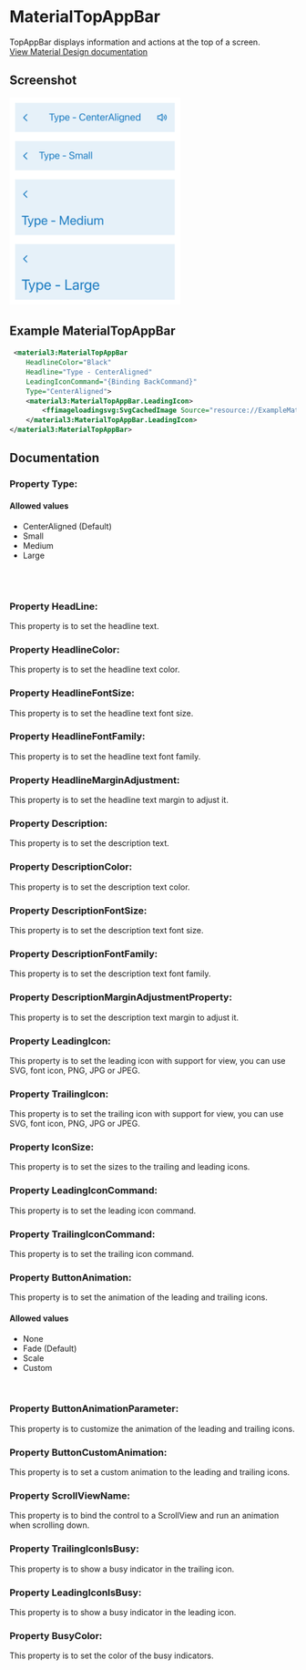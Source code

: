 # MaterialTopAppBar
TopAppBar displays information and actions at the top of a screen.
<br/>
[View Material Design documentation](https://m3.material.io/components/top-app-bar/overview)

## Screenshot
<img src="https://github.com/HorusSoftwareUY/MaterialDesignControlsPlugin/blob/master/screenshots/topappbar_preview.png" width="300">

## Example MaterialTopAppBar
```XML
 <material3:MaterialTopAppBar
    HeadlineColor="Black"
    Headline="Type - CenterAligned"
    LeadingIconCommand="{Binding BackCommand}"
    Type="CenterAligned">
    <material3:MaterialTopAppBar.LeadingIcon>
        <ffimageloadingsvg:SvgCachedImage Source="resource://ExampleMaterialDesignControls.Resources.Svg.ic_back_blue.svg" />
    </material3:MaterialTopAppBar.LeadingIcon>
</material3:MaterialTopAppBar>
```

## Documentation

### Property Type:
#### Allowed values
- CenterAligned (Default)
- Small
- Medium
- Large
<br/>
<br/>

### Property HeadLine:
This property is to set the headline text.
<br/>

### Property HeadlineColor:
This property is to set the headline text color.
<br/>

### Property HeadlineFontSize:
This property is to set the headline text font size.
<br/>

### Property HeadlineFontFamily:
This property is to set the headline text font family.
<br/>

### Property HeadlineMarginAdjustment:
This property is to set the headline text margin to adjust it.
<br/>

### Property Description:
This property is to set the description text.
<br/>

### Property DescriptionColor:
This property is to set the description text color.
<br/>

### Property DescriptionFontSize:
This property is to set the description text font size.
<br/>

### Property DescriptionFontFamily:
This property is to set the description text font family.
<br/>

### Property DescriptionMarginAdjustmentProperty:
This property is to set the description text margin to adjust it.
<br/>

### Property LeadingIcon:
This property is to set the leading icon with support for view, you can use SVG, font icon, PNG, JPG or JPEG.
<br/>

### Property TrailingIcon:
This property is to set the trailing icon with support for view, you can use SVG, font icon, PNG, JPG or JPEG.
<br/>

### Property IconSize:
This property is to set the sizes to the trailing and leading icons.
<br/>

### Property LeadingIconCommand:
This property is to set the leading icon command.
<br/>

### Property TrailingIconCommand:
This property is to set the trailing icon command.
<br/>

### Property ButtonAnimation:
This property is to set the animation of the leading and trailing icons.
<br/>

#### Allowed values
- None
- Fade (Default)
- Scale
- Custom
<br/>

### Property ButtonAnimationParameter:
This property is to customize the animation of the leading and trailing icons.
<br/>

### Property ButtonCustomAnimation:
This property is to set a custom animation to the leading and trailing icons.
<br/>

### Property ScrollViewName:
This property is to bind the control to a ScrollView and run an animation when scrolling down.
<br/>

### Property TrailingIconIsBusy:
This property is to show a busy indicator in the trailing icon.
<br/>

### Property LeadingIconIsBusy:
This property is to show a busy indicator in the leading icon.
<br/>

### Property BusyColor:
This property is to set the color of the busy indicators.
<br/>